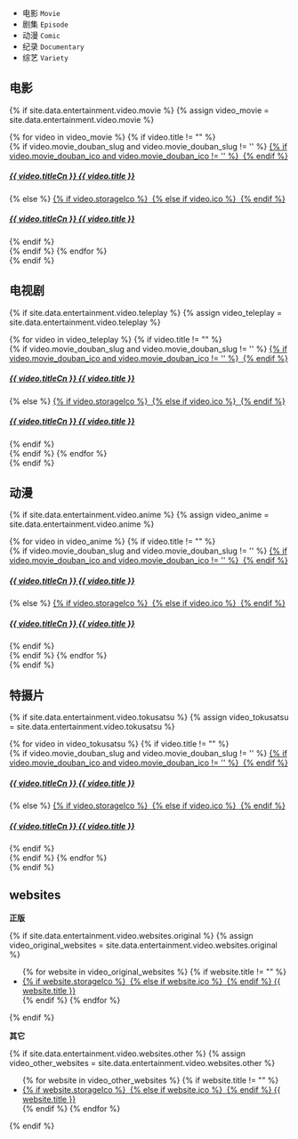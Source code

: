 - 电影 `Movie`
- 剧集 `Episode`
- 动漫 `Comic`
- 纪录 `Documentary`
- 综艺 `Variety`

## 电影

{% if site.data.entertainment.video.movie %}
{% assign video_movie = site.data.entertainment.video.movie %}

<div class="row row-cols-2 row-cols-sm-4 row-cols-md-6">
  {% for video in video_movie %}
    {% if video.title != "" %}
    <div class="col">
      {% if video.movie_douban_slug and video.movie_douban_slug != '' %}
        <a class="card" target="_blank" href="https://movie.douban.com/subject/{{video.movie_douban_slug}}/">
          {% if video.movie_douban_ico and video.movie_douban_ico != '' %}
          <img class="card-img-top lazyload" data-src="https://img3.doubanio.com/view/photo/s_ratio_poster/public/{{video.movie_douban_ico}}.webp" alt=""/>
          {% endif %}
          <div class="card-body p-2">
            <h5 class="card-title text-truncate my-2">{{ video.titleCn }} {{ video.title }}</h5>
          </div>
        </a>
      {% else %}
        <a class="card" target="_blank" href="{{video.url}}">
          {% if video.storageIco %}
            <img class="card-img-top lazyload" data-src="{{site.storageUrl.favicon}}/{{video.storageIco}}" alt=""/>
          {% else if video.ico %}
            <img class="card-img-top lazyload" data-src="{{video.ico}}" alt=""/>
          {% endif %}
          <div class="card-body p-2">
            <h5 class="card-title text-truncate my-2">{{ video.titleCn }} {{ video.title }}</h5>
          </div>
        </a>
      {% endif %}
    </div>
    {% endif %}
  {% endfor %}
</div>
{% endif %}

## 电视剧

{% if site.data.entertainment.video.teleplay %}
{% assign video_teleplay = site.data.entertainment.video.teleplay %}

<div class="row row-cols-2 row-cols-sm-4 row-cols-md-6">
  {% for video in video_teleplay %}
    {% if video.title != "" %}
    <div class="col">
      {% if video.movie_douban_slug and video.movie_douban_slug != '' %}
        <a class="card" target="_blank" href="https://movie.douban.com/subject/{{video.movie_douban_slug}}/">
          {% if video.movie_douban_ico and video.movie_douban_ico != '' %}
          <img class="card-img-top lazyload" data-src="https://img3.doubanio.com/view/photo/s_ratio_poster/public/{{video.movie_douban_ico}}.webp" alt=""/>
          {% endif %}
          <div class="card-body p-2">
            <h5 class="card-title text-truncate my-2">{{ video.titleCn }} {{ video.title }}</h5>
          </div>
        </a>
      {% else %}
        <a class="card" target="_blank" href="{{video.url}}">
          {% if video.storageIco %}
            <img class="card-img-top lazyload" data-src="{{site.storageUrl.favicon}}/{{video.storageIco}}" alt=""/>
          {% else if video.ico %}
            <img class="card-img-top lazyload" data-src="{{video.ico}}" alt=""/>
          {% endif %}
          <div class="card-body p-2">
            <h5 class="card-title text-truncate my-2">{{ video.titleCn }} {{ video.title }}</h5>
          </div>
        </a>
      {% endif %}
    </div>
    {% endif %}
  {% endfor %}
</div>
{% endif %}

## 动漫

{% if site.data.entertainment.video.anime %}
{% assign video_anime = site.data.entertainment.video.anime %}

<div class="row row-cols-2 row-cols-sm-4 row-cols-md-6">
  {% for video in video_anime %}
    {% if video.title != "" %}
    <div class="col">
      {% if video.movie_douban_slug and video.movie_douban_slug != '' %}
        <a class="card" target="_blank" href="https://movie.douban.com/subject/{{video.movie_douban_slug}}/">
          {% if video.movie_douban_ico and video.movie_douban_ico != '' %}
          <img class="card-img-top lazyload" data-src="https://img3.doubanio.com/view/photo/s_ratio_poster/public/{{video.movie_douban_ico}}.webp" alt=""/>
          {% endif %}
          <div class="card-body p-2">
            <h5 class="card-title text-truncate my-2">{{ video.titleCn }} {{ video.title }}</h5>
          </div>
        </a>
      {% else %}
        <a class="card" target="_blank" href="{{video.url}}">
          {% if video.storageIco %}
            <img class="card-img-top lazyload" data-src="{{site.storageUrl.favicon}}/{{video.storageIco}}" alt=""/>
          {% else if video.ico %}
            <img class="card-img-top lazyload" data-src="{{video.ico}}" alt=""/>
          {% endif %}
          <div class="card-body p-2">
            <h5 class="card-title text-truncate my-2">{{ video.titleCn }} {{ video.title }}</h5>
          </div>
        </a>
      {% endif %}
    </div>
    {% endif %}
  {% endfor %}
</div>
{% endif %}

## 特摄片

{% if site.data.entertainment.video.tokusatsu %}
{% assign video_tokusatsu = site.data.entertainment.video.tokusatsu %}

<div class="row row-cols-2 row-cols-sm-4 row-cols-md-6">
  {% for video in video_tokusatsu %}
    {% if video.title != "" %}
    <div class="col">
      {% if video.movie_douban_slug and video.movie_douban_slug != '' %}
        <a class="card" target="_blank" href="https://movie.douban.com/subject/{{video.movie_douban_slug}}/">
          {% if video.movie_douban_ico and video.movie_douban_ico != '' %}
          <img class="card-img-top lazyload" data-src="https://img3.doubanio.com/view/photo/s_ratio_poster/public/{{video.movie_douban_ico}}.webp" alt=""/>
          {% endif %}
          <div class="card-body p-2">
            <h5 class="card-title text-truncate my-2">{{ video.titleCn }} {{ video.title }}</h5>
          </div>
        </a>
      {% else %}
        <a class="card" target="_blank" href="{{video.url}}">
          {% if video.storageIco %}
            <img class="card-img-top lazyload" data-src="{{site.storageUrl.favicon}}/{{video.storageIco}}" alt=""/>
          {% else if video.ico %}
            <img class="card-img-top lazyload" data-src="{{video.ico}}" alt=""/>
          {% endif %}
          <div class="card-body p-2">
            <h5 class="card-title text-truncate my-2">{{ video.titleCn }} {{ video.title }}</h5>
          </div>
        </a>
      {% endif %}
    </div>
    {% endif %}
  {% endfor %}
</div>
{% endif %}

## websites

**正版**

{% if site.data.entertainment.video.websites.original %}
{% assign video_original_websites = site.data.entertainment.video.websites.original %}

<ul>
  {% for website in video_original_websites %}
    {% if website.title != "" %}
    <li>
      <a target="_blank" href="{{website.url}}">
        {% if website.storageIco %}
          <img class="lazyload" data-src="{{site.storageUrl.favicon}}/{{website.storageIco}}" alt=""/>
        {% else if website.ico %}
          <img class="lazyload" data-src="{{website.ico}}" alt=""/>
        {% endif %}
        {{ website.title }}
      </a>
    </li>
    {% endif %}
  {% endfor %}
</ul>
{% endif %}

**其它**

{% if site.data.entertainment.video.websites.other %}
{% assign video_other_websites = site.data.entertainment.video.websites.other %}

<ul>
  {% for website in video_other_websites %}
    {% if website.title != "" %}
    <li>
      <a target="_blank" href="{{website.url}}">
        {% if website.storageIco %}
          <img class="lazyload" data-src="{{site.storageUrl.favicon}}/{{website.storageIco}}" alt=""/>
        {% else if website.ico %}
          <img class="lazyload" data-src="{{website.ico}}" alt=""/>
        {% endif %}
        {{ website.title }}
      </a>
    </li>
    {% endif %}
  {% endfor %}
</ul>
{% endif %}
